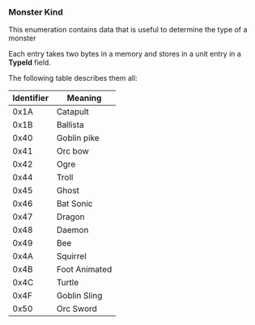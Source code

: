 ### Monster Kind

This enumeration contains data that is useful to determine the type of a monster

Each entry takes two bytes in a memory and stores in a unit entry in a **TypeId** field.

The following table describes them all:

Identifier | Meaning
-----------|----------------
      0x1A | Catapult
      0x1B | Ballista
      0x40 | Goblin pike
      0x41 | Orc bow
      0x42 | Ogre
      0x44 | Troll
      0x45 | Ghost
      0x46 | Bat Sonic
      0x47 | Dragon
      0x48 | Daemon
      0x49 | Bee
      0x4A | Squirrel
      0x4B | Foot Animated
      0x4C | Turtle
      0x4F | Goblin Sling
      0x50 | Orc Sword
